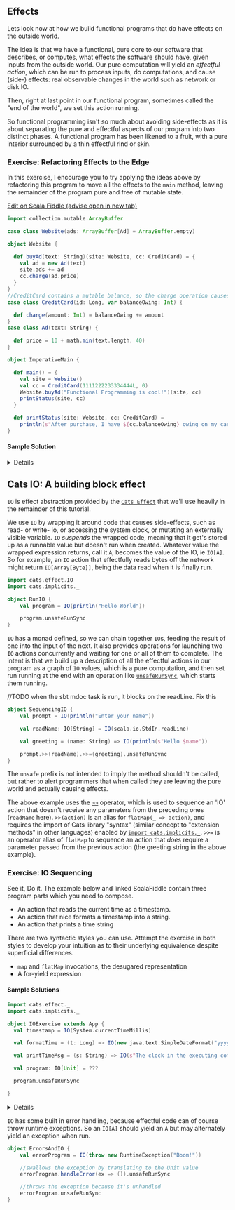 ## Effects

Lets look now at how we build functional programs that do have effects on the outside world.

The idea is that we have a functional, pure core to our software that describes, or computes, what effects the software should
have, given inputs from the outside world. Our pure computation will yield an *effectful action*, which can be run to
process inputs, do computations, and cause (side-) effects: real observable changes in the world such as network or disk
IO.

Then, right at last point in our functional program, sometimes called the "end of the world", we set this action
running.

So functional programming isn't so much about avoiding side-effects as it is about separating the pure and effectful
aspects of our program into two distinct phases. A functional program has been likened to a fruit, with a pure interior
surrounded by a thin effectful rind or skin.

### Exercise: Refactoring Effects to the Edge

In this exercise, I encourage you to try applying the ideas above by refactoring this program to move all the effects
to the `main` method, leaving the remainder of the program pure and free of mutable state.

[Edit on Scala Fiddle (advise open in new tab)](https://scalafiddle.io/sf/xdwyVXW/0)

```scala mdoc:reset
import collection.mutable.ArrayBuffer

case class Website(ads: ArrayBuffer[Ad] = ArrayBuffer.empty)

object Website {

  def buyAd(text: String)(site: Website, cc: CreditCard) = {
    val ad = new Ad(text)
    site.ads += ad
    cc.charge(ad.price)
  }
}
//CreditCard contains a mutable balance, so the charge operation causes side-effects
case class CreditCard(id: Long, var balanceOwing: Int) {

  def charge(amount: Int) = balanceOwing += amount
}
case class Ad(text: String) {

  def price = 10 + math.min(text.length, 40)
}

object ImperativeMain {

  def main() = {
    val site = Website()
    val cc = CreditCard(1111222233334444L, 0)
    Website.buyAd("Functional Programming is cool!")(site, cc)
    printStatus(site, cc)
  }

  def printStatus(site: Website, cc: CreditCard) =
    println(s"After purchase, I have ${cc.balanceOwing} owing on my card. There are ${site.ads.size} on site.")
}
```

</div>


#### Sample Solution

<details>

Note: the `tupled` operator below mechnically transforms a functions parameter list from accepting N parameters to accepting
one parameter, an N-tuple of the same types as the original.

```scala mdoc:reset
case class Website(ads: List[Ad] = List.empty[Ad])

object Website {

   def buyAd(text: String, site: Website, cc: CreditCard): (Website, CreditCard) = {
    val ad = new Ad(text)
    (site.copy(ads = site.ads :+ ad), cc.charge(ad.price))
  }
}

case class CreditCard(id: Long, val balanceOwing: Int) {

  def charge(amount: Int) = copy(balanceOwing = this.balanceOwing + amount)
}
case class Ad(text: String) {

  def price = 10 + math.min(text.length, 40)
}

object FunctionalMain {

  //we still have side-effects and mutable state, but they are confined to the top-level, ie `main`
  def main() = {
    var appState = (Website(), CreditCard(1111222233334444L, 0))
    appState = Website.buyAd("Functional Programming is cool!", appState._1, appState._2)
    println(status(appState._1, appState._2))
  }

  def status(site: Website, cc: CreditCard) =
      s"After purchase, I have ${cc.balanceOwing} owing on my card. There are ${site.ads.size} on site."
}
```

</details>

## Cats IO: A building block effect

`IO` is effect abstraction provided by the [`Cats Effect`](https://typelevel.org/cats-effect/) that we'll use heavily in
the remainder of this tutorial.

We use `IO` by wrapping it around code that causes side-effects, such as read- or write- io, or accessing the system clock,
or mutating an externally visible variable. `IO` *suspends* the wrapped code, meaning that it get's stored up as a runnable
value but doesn't run when created. Whatever value the wrapped expression returns, call it `A`, becomes the value of the
IO, ie `IO[A]`. So for example, an `IO` action that effectfully reads bytes off the network might return `IO[Array[Byte]]`,
being the data read when it is finally run.

```scala mdoc
import cats.effect.IO
import cats.implicits._

object RunIO {
    val program = IO(println("Hello World"))

    program.unsafeRunSync
}
```

`IO` has a monad defined, so we can chain together `IO`s, feeding the result of one into the input of the next. It also
provides operations for launching two `IO` actions concurrently and waiting for one or all of them to complete. The intent
is that we build up a description of all the effectful actions in our program as a graph of `IO` values, which is a pure
computation, and then set run running at the end with an operation like [`unsafeRunSync`](https://typelevel.org/cats-effect/datatypes/io.html#unsaferunsync),
which starts them running.

//TODO when the sbt mdoc task is run, it blocks on the readLine. Fix this
```scala mdoc
object SequencingIO {
    val prompt = IO(println("Enter your name"))

    val readName: IO[String] = IO(scala.io.StdIn.readLine)

    val greeting = (name: String) => IO(println(s"Hello $name"))

    prompt.>>(readName).>>=(greeting).unsafeRunSync
}
```

The `unsafe` prefix is not intended to imply the method shouldn't be called, but rather to alert programmers that when
called they are leaving the pure world and actually causing effects.

The above example uses the [`>>`](https://github.com/typelevel/cats/blob/e1a7cfcddce0/core/src/main/scala/cats/syntax/flatMap.scala#L33)
operator, which is used to sequence an 'IO' action that doesn't receive any parameters
from the preceding ones (`readName` here). `>>(action)` is an alias for `flatMap(_ => action)`, and requires the import
of Cats library "syntax" (similar concept to "extension methods" in other languages) enabled by
[`import cats.implicits._`](https://typelevel.org/cats/typeclasses/imports.html).
`>>=` is an operator alias of `flatMap` to sequence an action that *does* require a parameter passed from the previous action
(the greeting string in the above example).

### Exercise: IO Sequencing

See it, Do it. The example below and linked ScalaFiddle contain three program parts which you need to compose.
- An action that reads the current time as a timestamp.
- An action that nice formats a timestamp into a string.
- An action that prints a time string

There are two syntactic styles you can use. Attempt the exercise in both styles to develop your intuition as to their
underlying equivalence despite superficial differences.
- `map` and `flatMap` invocations, the desugared representation
- A for-yield expression


#### Sample Solutions

```scala mdoc:reset
import cats.effect._
import cats.implicits._

object IOExercise extends App {
  val timestamp = IO(System.currentTimeMillis)

  val formatTime = (t: Long) => IO(new java.text.SimpleDateFormat("yyyy-MM-dd HH").format(new java.util.Date(t)))

  val printTimeMsg = (s: String) => IO(s"The clock in the executing computer says time is $s")

  val program: IO[Unit] = ???

  program.unsafeRunSync

}
```

<details>

```scala mdoc:reset
import cats.effect._
import cats.implicits._

object IOExercise extends App {
  val timestamp = IO(System.currentTimeMillis)

  val formatTime = (t: Long) => new java.text.SimpleDateFormat("yyyy-MM-dd HH").format(new java.util.Date(t))

  val printTimeMsg = (s: String) => IO(println(s"The clock in the executing computer says time is $s"))

  val program: IO[Unit] = timestamp.map(formatTime).flatMap(printTimeMsg)

  program.unsafeRunSync

}
```

With for syntax:


```scala mdoc:reset
import cats.effect._
import cats.implicits._

object IOExercise extends App {
  val timestamp = IO(System.currentTimeMillis)

  val formatTime = (t: Long) => new java.text.SimpleDateFormat("yyyy-MM-dd HH").format(new java.util.Date(t))

  val printTimeMsg = (s: String) => IO(println(s"The clock in the executing computer says time is $s"))

  val program: IO[Unit] = for {
    t <- timestamp
    s = formatTime(t)
    _ <- printTimeMsg(s)
  } yield (())

  program.unsafeRunSync

}
```



</details>

`IO` has some built in error handling, because effectful code can of course throw runtime exceptions. So an `IO[A]` should
yield an `A` but may alternately yield an exception when run.

```scala mdoc
object ErrorsAndIO {
    val errorProgram = IO(throw new RuntimeException("Boom!"))

    //swallows the exception by translating to the Unit value
    errorProgram.handleError(ex => ()).unsafeRunSync

    //throws the exception because it's unhandled
    errorProgram.unsafeRunSync
}
```
